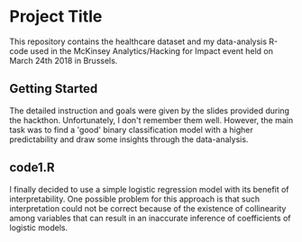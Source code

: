 # Project Title

This repository contains the healthcare dataset and my data-analysis R-code used in the McKinsey Analytics/Hacking for Impact event held on March 24th 2018 in Brussels.

## Getting Started

The detailed instruction and goals were given by the slides provided during the hackthon. Unfortunately, I don't remember them well. However, the main task was to find a 'good' binary classification model with a higher predictability and draw some insights through the data-analysis.

## code1.R

I finally decided to use a simple logistic regression model with its benefit of interpretability. One possible problem for this approach is that such interpretation could not be correct because of the existence of collinearity among variables that can result in an inaccurate inference of coefficients of logistic models.  

